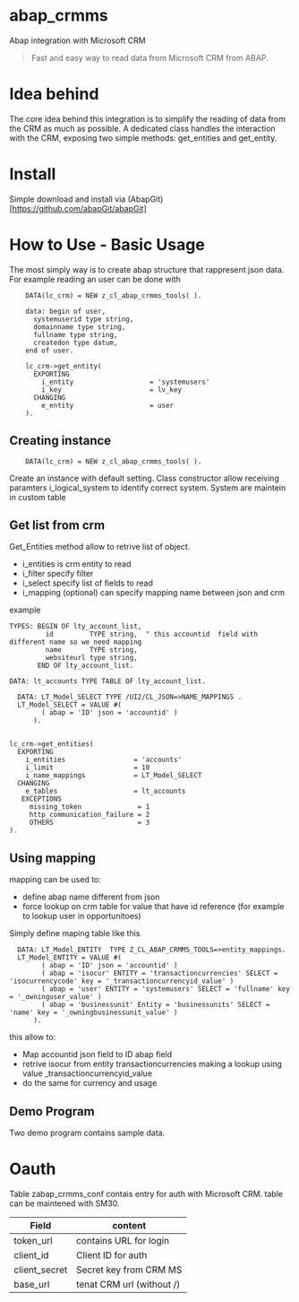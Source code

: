 # abap_crmms
Abap integration with Microsoft CRM
> Fast and easy way to read data from Microsoft CRM from ABAP.

<!-- IMG src="https://img.shields.io/github/downloads-pre/wolfsolver/abap_crmms/latest/total" -->


# Idea behind
The core idea behind this integration is to simplify the reading of data from the CRM as much as possible. A dedicated class handles the interaction with the CRM, exposing two simple methods: get_entities and get_entity.

# Install 
Simple download and install via (AbapGit)[https://github.com/abapGit/abapGit]

# How to Use - Basic Usage

The most simply way is to create abap structure that rappresent json data. For example reading an user can be done with
    
```ABAP
    DATA(lc_crm) = NEW z_cl_abap_crmms_tools( ).

    data: begin of user,
      systemuserid type string,
      domainname type string,
      fullname type string,
      createdon type datum,
    end of user.

    lc_crm->get_entity(
      EXPORTING
        i_entity                   = 'systemusers'
        i_key                      = lv_key
      CHANGING
        e_entity                   = user
    ).
```

## Creating instance

`    DATA(lc_crm) = NEW z_cl_abap_crmms_tools( ).`

Create an instance with default setting. Class constructor allow receiving paramters i_logical_system to identify correct system.
System are maintein in custom table


## Get list from crm
Get_Entities method allow to retrive list of object.
- i_entities is crm entity to read
- i_filter specify filter
- i_select specify list of fields to read
- i_mapping (optional) can specify mapping name between json and crm

example
```
TYPES: BEGIN OF lty_account_list,
         id         TYPE string,  " this accountid  field with different name so we need mapping
         name       TYPE string,
         websiteurl type string,
       END OF lty_account_list.

DATA: lt_accounts TYPE TABLE OF lty_account_list.

  DATA: LT_Model_SELECT TYPE /UI2/CL_JSON=>NAME_MAPPINGS .
  LT_Model_SELECT = VALUE #(
        ( abap = 'ID' json = 'accountid' )
      ).


lc_crm->get_entities(
  EXPORTING
    i_entities                 = 'accounts'
    i_limit                    = 10
    i_name_mappings            = LT_Model_SELECT
  CHANGING
    e_tables                   = lt_accounts
   EXCEPTIONS
     missing_token              = 1
     http_communication_failure = 2
     OTHERS                     = 3
).
```

## Using mapping
mapping can be used to:
- define abap name different from json
- force lookup on crm table for value that have id reference (for example to lookup user in opportunitoes)

Simply define maping table like this 

```abap
  DATA: LT_Model_ENTITY  TYPE Z_CL_ABAP_CRMMS_TOOLS=>entity_mappings.
  LT_Model_ENTITY = VALUE #(
        ( abap = 'ID' json = 'accountid' )
        ( abap = 'isocur' ENTITY = 'transactioncurrencies' SELECT = 'isocurrencycode' key = '_transactioncurrencyid_value' )
        ( abap = 'user' ENTITY = 'systemusers' SELECT = 'fullname' key = '_owninguser_value' )
        ( abap = 'businessunit' Entity = 'businessunits' SELECT = 'name' key = '_owningbusinessunit_value' )
      ).
```

this allow to:
- Map accountid json field to ID abap field
- retrive isocur from entity transactioncurrencies making a lookup using value _transactioncurrencyid_value
- do the same for currency and usage

## Demo Program
Two demo program contains sample data.

# Oauth
Table zabap_crmms_conf contais entry for auth with Microsoft CRM. table can be maintened with SM30.

| Field  | content |
| ------------- | ------------- |
| token_url | contains URL for login |
| client_id  | Client ID for auth  |
| client_secret |  Secret key from CRM MS | 
| base_url | tenat CRM url (without /) |

